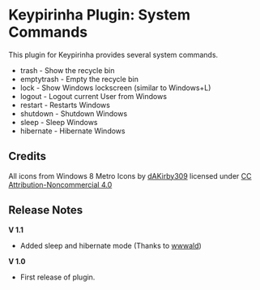 Keypirinha Plugin: System Commands
=========

This plugin for Keypirinha provides several system commands.

* trash - Show the recycle bin
* emptytrash - Empty the recycle bin
* lock - Show Windows lockscreen (similar to Windows+L)
* logout - Logout current User from Windows
* restart - Restarts Windows
* shutdown - Shutdown Windows
* sleep - Sleep Windows
* hibernate - Hibernate Windows

## Credits ##

All icons from Windows 8 Metro Icons by [dAKirby309](http://dakirby309.deviantart.com/gallery/#/d4n4w3q) licensed under [CC Attribution-Noncommercial 4.0](https://creativecommons.org/licenses/by-nc/4.0/)

## Release Notes ##

**V 1.1**
- Added sleep and hibernate mode (Thanks to [wwwald](https://github.com/wwwald))

**V 1.0**
- First release of plugin.
